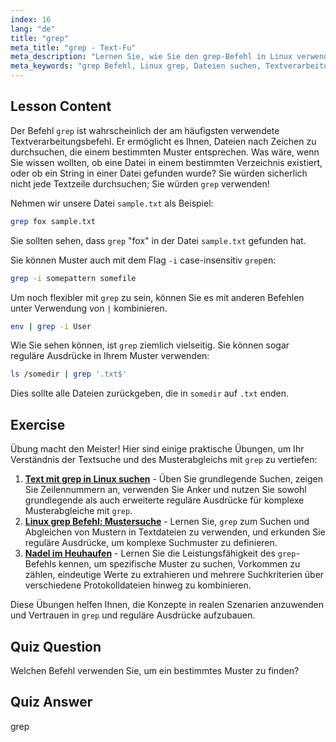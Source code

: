 ```yaml
---
index: 16
lang: "de"
title: "grep"
meta_title: "grep - Text-Fu"
meta_description: "Lernen Sie, wie Sie den grep-Befehl in Linux verwenden, um Textmuster in Dateien zu suchen. Entdecken Sie die grundlegende Verwendung, die case-insensitive Suche und die Kombination mit anderen Befehlen. Beginnen Sie Ihre Linux-Reise!"
meta_keywords: "grep Befehl, Linux grep, Dateien suchen, Textverarbeitung, Linux Tutorial, Linux für Anfänger, grep Anleitung"
---
```


## Lesson Content

Der Befehl `grep` ist wahrscheinlich der am häufigsten verwendete Textverarbeitungsbefehl. Er ermöglicht es Ihnen, Dateien nach Zeichen zu durchsuchen, die einem bestimmten Muster entsprechen. Was wäre, wenn Sie wissen wollten, ob eine Datei in einem bestimmten Verzeichnis existiert, oder ob ein String in einer Datei gefunden wurde? Sie würden sicherlich nicht jede Textzeile durchsuchen; Sie würden `grep` verwenden!

Nehmen wir unsere Datei `sample.txt` als Beispiel:

```bash
grep fox sample.txt
```

Sie sollten sehen, dass `grep` "fox" in der Datei `sample.txt` gefunden hat.

Sie können Muster auch mit dem Flag `-i` case-insensitiv `grep`en:

```bash
grep -i somepattern somefile
```

Um noch flexibler mit `grep` zu sein, können Sie es mit anderen Befehlen unter Verwendung von `|` kombinieren.

```bash
env | grep -i User
```

Wie Sie sehen können, ist `grep` ziemlich vielseitig. Sie können sogar reguläre Ausdrücke in Ihrem Muster verwenden:

```bash
ls /somedir | grep '.txt$'
```

Dies sollte alle Dateien zurückgeben, die in `somedir` auf `.txt` enden.

## Exercise

Übung macht den Meister! Hier sind einige praktische Übungen, um Ihr Verständnis der Textsuche und des Musterabgleichs mit `grep` zu vertiefen:

1. **[Text mit grep in Linux suchen](https://labex.io/de/labs/comptia-search-text-with-grep-in-linux-590841)** - Üben Sie grundlegende Suchen, zeigen Sie Zeilennummern an, verwenden Sie Anker und nutzen Sie sowohl grundlegende als auch erweiterte reguläre Ausdrücke für komplexe Musterabgleiche mit `grep`.
2. **[Linux grep Befehl: Mustersuche](https://labex.io/de/labs/linux-linux-grep-command-pattern-searching-219192)** - Lernen Sie, `grep` zum Suchen und Abgleichen von Mustern in Textdateien zu verwenden, und erkunden Sie reguläre Ausdrücke, um komplexe Suchmuster zu definieren.
3. **[Nadel im Heuhaufen](https://labex.io/de/labs/linux-needle-in-the-haystack-388109)** - Lernen Sie die Leistungsfähigkeit des `grep`-Befehls kennen, um spezifische Muster zu suchen, Vorkommen zu zählen, eindeutige Werte zu extrahieren und mehrere Suchkriterien über verschiedene Protokolldateien hinweg zu kombinieren.

Diese Übungen helfen Ihnen, die Konzepte in realen Szenarien anzuwenden und Vertrauen in `grep` und reguläre Ausdrücke aufzubauen.

## Quiz Question

Welchen Befehl verwenden Sie, um ein bestimmtes Muster zu finden?

## Quiz Answer

grep
